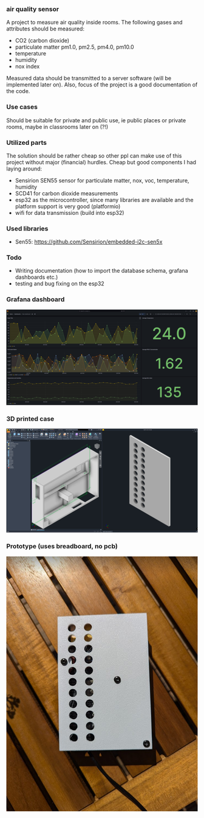 ### air quality sensor
A project to measure air quality inside rooms. The following gases and attributes should be measured:
- CO2 (carbon dioxide)
- particulate matter pm1.0, pm2.5, pm4.0, pm10.0
- temperature
- humidity
- nox index

Measured data should be transmitted to a server software (will be implemented later on).
Also, focus of the project is a good documentation of the code.

### Use cases
Should be suitable for private and public use, ie public places or private rooms, maybe in classrooms later on (?!)

### Utilized parts
The solution should be rather cheap so other ppl can make use of this project without major (financial) hurdles. Cheap but good components I had laying around:
- Sensirion SEN55 sensor for particulate matter, nox, voc, temperature, humidity
- SCD41 for carbon dioxide measurements
- esp32 as the microcontroller, since many libraries are available and the platform support is very good (platformio)
- wifi for data transmission (build into esp32)

### Used libraries
- Sen55: https://github.com/Sensirion/embedded-i2c-sen5x

### Todo
- Writing documentation (how to import the database schema, grafana dashboards etc.)
- testing and bug fixing on the esp32

### Grafana dashboard 
![Grafana dashboard](image.png)

### 3D printed case
![Case and cover overview](esp32-case-cover.png)

### Prototype (uses breadboard, no pcb)
![Prototype](image-1.png)
